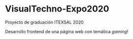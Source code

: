 # VisualTechno-Expo2020
Proyecto de graduación ITEXSAL 2020

Desarrollo frontend de una página web con temática _gaming_!
